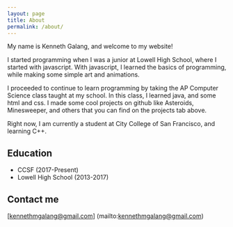 ```yaml
---
layout: page
title: About
permalink: /about/
---
```


My name is Kenneth Galang, and welcome to my website!

I started programming when I was a junior at Lowell High School, where I started with javascript. With javascript, I learned the basics of programming, while making some simple art and animations.

I proceeded to continue to learn programming by taking the AP Computer Science class taught at my school. In this class, I learned java, and some html and css. I made some cool projects on github like Asteroids, Minesweeper, and others that you can find on the projects tab above.

Right now, I am currently a student at City College of San Francisco, and learning C++.


## Education

* CCSF (2017-Present)
* Lowell High School (2013-2017)

<!--
## Roles

Founder, ABC Organisation

## Skills

* **Skill 1** - `Skill` / `Skill` / `Skill` / `Skill`
* **Skill 2** - `Skill` / `Skill` / `Skill` / `Skill` / `Skill` / `Skill` / `Skill`
* **Skill 3** - `Skill` / `Skill` / `Skill`
* **Skill 4** - `Skill` / `Skill` / `Skill` 
* **Skill 5** - `Skill`
* **Skill 6** - `Skill` / `Skill` 
    
    
## Achievements


* [**This is my first achievement**](#) 
   
   Proin pellentesque malesuada mauris, quis aliquam augue vestibulum ac. Vestibulum ut feugiat nibh. Sed faucibus felis purus, sed convallis leo dictum vehicula.

***

* [**This is my second achievement**](#) 

    Proin pellentesque malesuada mauris, quis aliquam augue vestibulum ac. Vestibulum ut feugiat nibh. Sed faucibus felis purus, sed convallis leo dictum vehicula.

***

* [**This is my third achievement**](#) 

   Proin pellentesque malesuada mauris, quis aliquam augue vestibulum ac. Vestibulum ut feugiat nibh. Sed faucibus felis purus, sed convallis leo dictum vehicula
-->

## Contact me

[kennethmgalang@gmail.com]
(mailto:kennethmgalang@gmail.com)